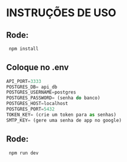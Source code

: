 # INSTRUÇÕES DE USO

## Rode:
```js
 npm install
```
## Coloque no .env

```js
API_PORT=3333
POSTGRES_DB= api_db
POSTGRES_USERNAME=postgres
POSTGRES_PASSWORD= (senha do banco)
POSTGRES_HOST=localhost
POSTGRES_PORT=5432
TOKEN_KEY= (crie um token para as senhas)
SMTP_KEY= (gere uma senha de app no google)
```

## Rode:
```js
 npm run dev
```